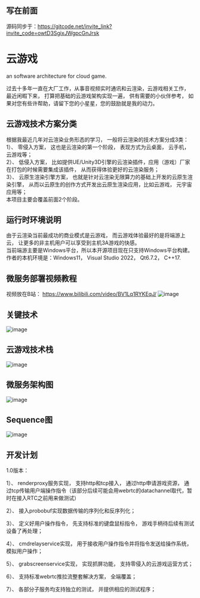 ## 写在前面
源码同步于：https://gitcode.net/invite_link?invite_code=owtD3SgixJWgpcGnJrsk
# 云游戏
an software architecture for cloud game. 

过去十多年一直在大厂工作，从事音视频实时通讯和云渲染，云游戏相关工作， 最近闲暇下来， 打算把基础的云游戏架构实现一遍， 供有需要的小伙伴参考， 如果对您有些许帮助，请留下您的小星星，您的鼓励就是我的动力。
## 云游戏技术方案分类
根据我最近几年对云渲染业务形态的学习， 一般将云渲染的技术方案分成3类：  
1）、 零侵入方案， 这也是云渲染的第一个阶段， 表现方式为云桌面， 云手机， 云游戏等；  
2）、 低侵入方案， 比如提供UE/Unity3D引擎的云渲染插件，应用（游戏）厂家在打包的时候需要集成该插件， 从而获得体验更好的云渲染服务；  
3）、 云原生渲染引擎方案， 也就是针对云渲染无限算力的基础上开发的云原生渲染引擎， 从而以云原生的创作方式开发出云原生渲染应用，比如云游戏， 元宇宙应用等；  
本项目主要会覆盖前面2个阶段。  

## 运行时环境说明
由于云渲染当前最成功的商业模式是云游戏， 而云游戏体验最好的是将端游上云， 让更多的非主机用户可以享受到主机3A游戏的快感。    
当前端游主要是Windows平台，所以本开源项目现在只支持Windows平台构建。  
作者的本机环境是：Windows11， Visual Studio 2022， Qt6.7.2， C++17.      

## 微服务部署视频教程
视频放在B站： https://www.bilibili.com/video/BV1Lq1RYKEqJ/
![image](https://github.com/user-attachments/assets/78793100-a643-4174-bb61-1b29d5bc2de2)

## 关键技术
![image](https://github.com/user-attachments/assets/85bea221-798c-4c9d-bf43-7b852ac86904)
## 云游戏技术栈
![image](https://github.com/user-attachments/assets/ec8988fa-377d-4fd2-bc15-1a6fb1803837)

## 微服务架构图
![image](https://github.com/user-attachments/assets/0a1f23fe-05f9-47ac-bee3-18de80c0d46c)


## Sequence图
![image](https://github.com/user-attachments/assets/c582dbe5-e4a5-4a4d-a98c-fb64a586cd07)

## 开发计划
1.0版本：

1）、 renderproxy服务实现， 支持http和tcp接入， 通过http申请游戏资源， 通过tcp传输用户端操作指令（该部分后续可能会用webrtc的datachannel取代，暂时在接入RTC之前用来做测试）

2）、 接入probobuf实现数据传输的序列化和反序列化；

3）、 定义好用户操作指令， 先支持标准的键盘鼠标指令， 游戏手柄待后续有测试设备了再处理；

4）、 cmdrelayservice实现， 用于接收用户操作指令并将指令发送给操作系统， 模拟用户操作；

5）、 grabscreenservice实现， 实现抓屏功能， 支持零侵入的云游戏运营方式；

6）、 支持标准webrtc推拉流整套解决方案， 全端覆盖；

7）、 各部分子服务均支持独立的测试， 并提供相应的测试程序；

